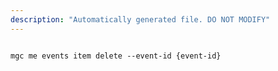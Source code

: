 ```yaml
---
description: "Automatically generated file. DO NOT MODIFY"
---
```


```cli

mgc me events item delete --event-id {event-id}

```